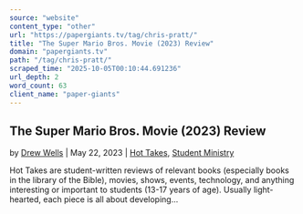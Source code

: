 ```yaml
---
source: "website"
content_type: "other"
url: "https://papergiants.tv/tag/chris-pratt/"
title: "The Super Mario Bros. Movie (2023) Review"
domain: "papergiants.tv"
path: "/tag/chris-pratt/"
scraped_time: "2025-10-05T00:10:44.691236"
url_depth: 2
word_count: 63
client_name: "paper-giants"
---
```


## The Super Mario Bros. Movie (2023) Review

by [Drew Wells](https://papergiants.tv/author/drew/ "Posts by Drew Wells") | May 22, 2023 | [Hot Takes](https://papergiants.tv/category/studentresources/hot-takes/), [Student Ministry](https://papergiants.tv/category/studentresources/)

Hot Takes are student-written reviews of relevant books (especially books in the library of the Bible), movies, shows, events, technology, and anything interesting or important to students (13-17 years of age). Usually light-hearted, each piece is all about developing...